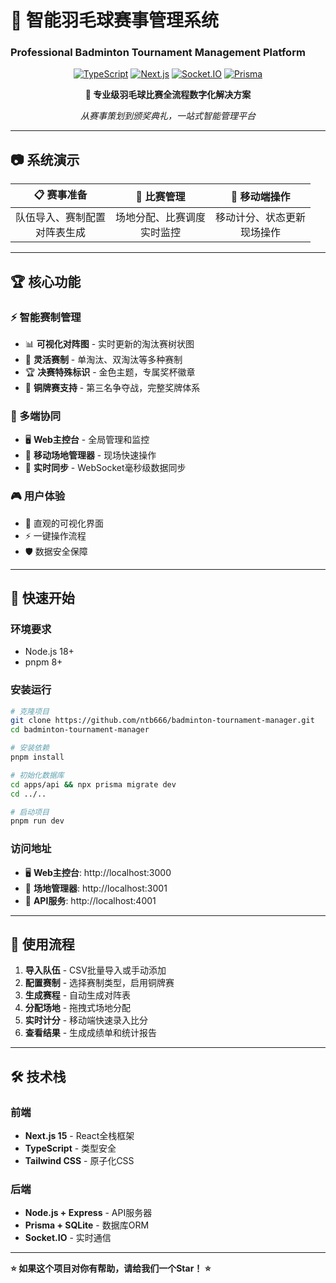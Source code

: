# 🏸 智能羽毛球赛事管理系统
### Professional Badminton Tournament Management Platform

<div align="center">

[![TypeScript](https://img.shields.io/badge/TypeScript-007ACC?style=for-the-badge&logo=typescript&logoColor=white)](https://www.typescriptlang.org/)
[![Next.js](https://img.shields.io/badge/Next.js-000000?style=for-the-badge&logo=next.js&logoColor=white)](https://nextjs.org/)
[![Socket.IO](https://img.shields.io/badge/Socket.IO-010101?style=for-the-badge&logo=socket.io&logoColor=white)](https://socket.io/)
[![Prisma](https://img.shields.io/badge/Prisma-3982CE?style=for-the-badge&logo=Prisma&logoColor=white)](https://www.prisma.io/)

**🎯 专业级羽毛球比赛全流程数字化解决方案**

*从赛事策划到颁奖典礼，一站式智能管理平台*

</div>

---

## 📷 系统演示

| 📋 赛事准备 | 🎯 比赛管理 | 📱 移动端操作 |
|:---:|:---:|:---:|
| 队伍导入、赛制配置<br/>对阵表生成 | 场地分配、比赛调度<br/>实时监控 | 移动计分、状态更新<br/>现场操作 |

---

## 🏆 核心功能

### ⚡ 智能赛制管理
- 📊 **可视化对阵图** - 实时更新的淘汰赛树状图
- 🎯 **灵活赛制** - 单淘汰、双淘汰等多种赛制
- 🏆 **决赛特殊标识** - 金色主题，专属奖杯徽章
- 🥉 **铜牌赛支持** - 第三名争夺战，完整奖牌体系


### 📱 多端协同
- 🖥️ **Web主控台** - 全局管理和监控
- 📱 **移动场地管理器** - 现场快速操作
- 🔄 **实时同步** - WebSocket毫秒级数据同步

### 🎮 用户体验
- 🎨 直观的可视化界面
- ⚡ 一键操作流程
- 🛡️ 数据安全保障

---

## 🚄 快速开始

### 环境要求
- Node.js 18+
- pnpm 8+

### 安装运行
```bash
# 克隆项目
git clone https://github.com/ntb666/badminton-tournament-manager.git
cd badminton-tournament-manager

# 安装依赖
pnpm install

# 初始化数据库
cd apps/api && npx prisma migrate dev
cd ../..

# 启动项目
pnpm run dev
```

### 访问地址
- 🖥️ **Web主控台**: http://localhost:3000
- 📱 **场地管理器**: http://localhost:3001  
- 🔧 **API服务**: http://localhost:4001

---

## 📱 使用流程

1. **导入队伍** - CSV批量导入或手动添加
2. **配置赛制** - 选择赛制类型，启用铜牌赛
3. **生成赛程** - 自动生成对阵表
4. **分配场地** - 拖拽式场地分配
5. **实时计分** - 移动端快速录入比分
6. **查看结果** - 生成成绩单和统计报告

---

## 🛠️ 技术栈

### 前端
- **Next.js 15** - React全栈框架
- **TypeScript** - 类型安全
- **Tailwind CSS** - 原子化CSS

### 后端  
- **Node.js + Express** - API服务器
- **Prisma + SQLite** - 数据库ORM
- **Socket.IO** - 实时通信

---

**⭐ 如果这个项目对你有帮助，请给我们一个Star！ ⭐**

